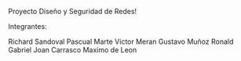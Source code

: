 Proyecto Diseño y Seguridad de Redes!

Integrantes:

Richard Sandoval
Pascual Marte
Victor Meran
Gustavo Muñoz
Ronald Gabriel
Joan Carrasco
Maximo de Leon